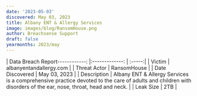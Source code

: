 ```yaml
---
date: '2023-05-03'
discovered: May 03, 2023
title: Albany ENT & Allergy Services
image: images/blog/RansomHouse.png
author: Breachsense Support
draft: false
yearmonths: 2023/may
---
```


| Data Breach Report------------:     |:-------------:    | :-----:|
| Victim      | albanyentandallergy.com      | 
| Threat Actor      | RansomHouse      | 
| Date Discovered      | May 03, 2023      | 
| Description      | Albany ENT & Allergy Services is a comprehensive practice devoted to the care of adults and children with disorders of the ear, nose, throat, head and neck.      | 
| Leak Size      | 2TB      | 

